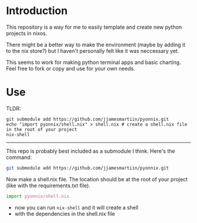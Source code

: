 # Introduction
This repository is a way for me to easily template and create new python projects in nixos. 

There might be a better way to make the environment (maybe by adding it to the nix store?) but I haven't personally felt like it was neccessary yet.

This seems to work for making python terminal apps and basic charting. Feel free to fork or copy and use for your own needs.  

# Use
TLDR:
```
git submodule add https://github.com/jjamesmartiin/pyonnix.git
echo "import pyonnix/shell.nix" > shell.nix # create a shell.nix file in the root of your project
nix-shell
```

-----

This repo is probably best included as a submodule I think. Here's the command:
```bash
git submodule add https://github.com/jjamesmartiin/pyonnix.git
```

Now make a shell.nix file. The location should be at the root of your project (like with the requirements.txt file). 
```nix
import pyonnix/shell.nix
```
- now you can run `nix-shell` and it will create a shell 
- with the dependencies in the shell.nix file
